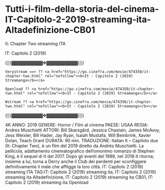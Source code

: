 # Tutti-i-film-della-storia-del-cinema-IT-Capitolo-2-2019-streaming-ita-Altadefinizione-CB01
It: Chapter Two streaming ITA

IT: Capitolo 2 (2019)

(▒)▓▓▓▓▓▓▓▓▓▓✥▓▓▓▓▓▓▓▓▓▓(▒) 

    Verystream ==> ?? <a href="https://go.cinefra.com/movie/474350/it-chapter-two.html" rel="nofollow"><b>It - Capitolo 2 (2019) Streamango</b></a>

    Openload ?? <a href="https://go.cinefra.com/movie/474350/it-chapter-two.html" rel="nofollow"><b>It - Capitolo 2 (2019) Streamango</b></a>

    Wstream ?? <a href="https://go.cinefra.com/movie/474350/it-chapter-two.html" rel="nofollow"><b>It - Capitolo 2 (2019) Streamango</b></a>


(▒)▓▓▓▓▓▓▓▓▓▓✥▓▓▓▓▓▓▓▓▓▓(▒) 


4K ANNO: 2019 GENERE: Horror / Film al cinema PAESE: USAA REGIA: Andres Muschietti ATTORI: Bill Skarsgård, Jessica Chastain, James McAvoy, Jess Weixler, Bill Hader, Jay Ryan, Isaiah Mustafa, Will Beinbrink, Xavier Dolan, Teach Grant DURATA: 90 min. TRADUZIONE: Italian It – Capitolo due (It: Chapter Two), è un film del 2019 diretto da Andrés Muschietti. La pellicola, adattamento cinematografico dell’omonimo romanzo di Stephen King, è il sequel di It del 2017. Dopo gli eventi del 1989, nel 2018 It ritorna; insieme a lui, torna a Derry anche il Club dei perdenti per sconfiggere definitivamente il male che affligge la loro città. IT: Capitolo 2 (2019) streaming ITA
TAG:IT: Capitolo 2 (2019) streaming ita, IT: Capitolo 2 (2019) streaming ita Altadefinizione, IT: Capitolo 2 (2019) streaming ita CB01, IT: Capitolo 2 (2019) streaming ita Openload
